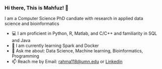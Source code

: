 ### Hi there, This is Mahfuz! 👋
I am a Computer Science PhD candiate with research in applied data science and bioinformatics
- :computer: I am proficient in Python, R, Matlab, and C/C++ and familiarity in SQL and Java
- 🌱 I am currently learning Spark and Docker
- 💬 Ask me about: Data Science, Machine learning, Bioinformatics, Programming
- 📫 Reach me by Email: rahma118@umn.edu or [Linkedin](https://www.linkedin.com/in/mahfuzur-rahman-ahm/)

<!--
**mahfuz05062/mahfuz05062** is a ✨ _special_ ✨ repository because its `README.md` (this file) appears on your GitHub profile.

Here are some ideas to get you started:

- 🔭 I’m currently working on ...
- 🌱 I’m currently learning ...
- 👯 I’m looking to collaborate on ...
- 🤔 I’m looking for help with ...
- 💬 Ask me about ...
- 📫 How to reach me: ...
- 😄 Pronouns: ...
- ⚡ Fun fact: ...

- Help: https://guides.github.com/pdfs/markdown-cheatsheet-online.pdf
- https://github.com/ikatyang/emoji-cheat-sheet/blob/master/README.md
- https://github.com/chienleow
-->
